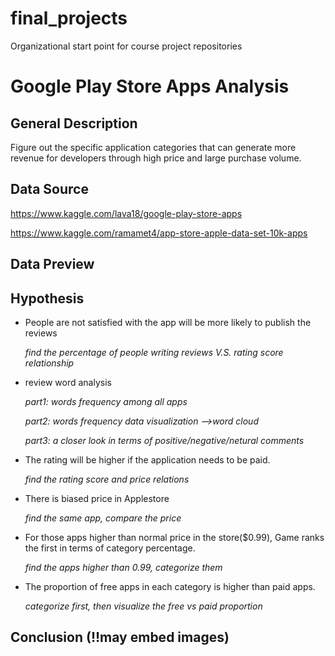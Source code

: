 # final_projects
Organizational start point for course project repositories
# Google Play Store Apps Analysis
## General Description
Figure out the specific application categories that can generate more revenue for developers through high price and large purchase volume.

 


 

## Data Source
https://www.kaggle.com/lava18/google-play-store-apps

https://www.kaggle.com/ramamet4/app-store-apple-data-set-10k-apps


## Data Preview



## Hypothesis
- People are not satisfied with the app will be more likely to publish the reviews


  *find the percentage of people writing reviews V.S. rating score relationship*

- review word analysis

  *part1: words frequency among all apps*

  *part2: words frequency data visualization -->word cloud*

  *part3: a closer look in terms of positive/negative/netural comments*
  
- The rating will be higher if the application needs to be paid. 


  *find the rating score and price relations*
  
- There is biased price in Applestore 


  *find the same app, compare the price*


- For those apps higher than normal price in the store($0.99),  Game ranks the first in terms of category percentage.


  *find the apps higher than 0.99, categorize them*


- The proportion of free apps in each category is higher than paid apps.


  *categorize first, then visualize the free vs paid proportion*







## Conclusion (!!may embed images)

  

